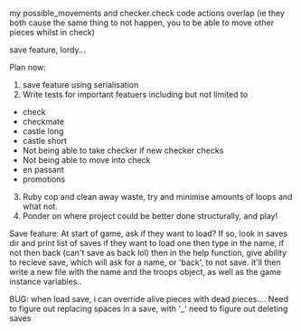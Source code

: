 my possible_movements and checker.check code actions overlap (ie they both cause the same thing to not happen, you to be able to  move other pieces whilst in check)

save feature, lordy...

Plan now:
1. save feature using serialisation
2. Write tests for important featuers including but not limited to
- check
- checkmate
- castle long
- castle short
- Not being able to take checker if new checker checks
- Not being able to move into check
- en passant
- promotions
3. Ruby cop and clean away waste, try and minimise amounts of loops and what not.
4. Ponder on where project could be better done structurally, and play!

Save feature:
At start of game, ask if they want to load?
If so, look in saves dir and print list of saves
if they want to load one then type in the name, if not then back (can't save as back lol)
then in the help function, give ability to recieve save, which will ask for a name, or 'back', to not save.
it'll then write a new file with the name and the troops object, as well as the game instance variables..

BUG: when load save, i can override alive pieces with dead pieces....
Need to figure out replacing spaces in a save, with '_'
need to figure out deleting saves